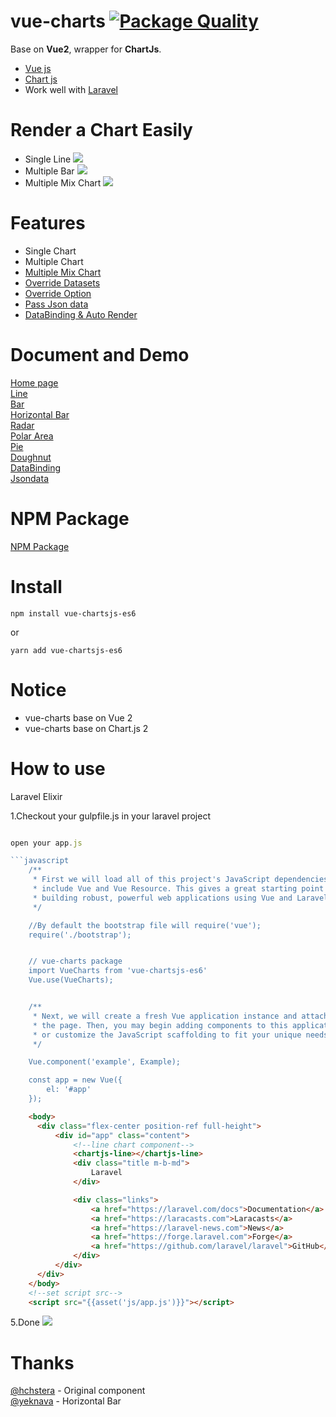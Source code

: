 # vue-charts [![Package Quality](http://npm.packagequality.com/shield/hchs-vue-charts.svg)](http://packagequality.com/#?package=hchs-vue-charts)
Base on **Vue2**, wrapper for **ChartJs**.    
- [Vue js](https://vuejs.org/)  
- [Chart js](http://www.chartjs.org/)  
- Work well with [Laravel](https://laravel.com/)  


# Render a Chart Easily  
- Single Line
![](https://raw.githubusercontent.com/hchstera/vue-charts/master/pictures/easy_use.png)  
- Multiple Bar
![](https://raw.githubusercontent.com/hchstera/vue-charts/master/pictures/multiple.png)  
- Multiple Mix Chart
![](https://raw.githubusercontent.com/hchstera/vue-charts/master/pictures/mix.png)  

# Features  
- Single Chart   
- Multiple Chart   
- [Multiple Mix Chart](http://vue-charts.hchspersonal.tk/mixcharts)    
- [Override Datasets](http://vue-charts.hchspersonal.tk/line#datasets)    
- [Override Option](http://vue-charts.hchspersonal.tk/line#option)    
- [Pass Json data](http://vue-charts.hchspersonal.tk/passjson)    
- [DataBinding & Auto Render](http://vue-charts.hchspersonal.tk/databinding)    


# Document and Demo
[Home page](http://vue-charts.hchspersonal.tk/)    
[Line](http://vue-charts.hchspersonal.tk/line)   
[Bar](http://vue-charts.hchspersonal.tk/bar)   
[Horizontal Bar](http://vue-charts.hchspersonal.tk/bar#h-default)   
[Radar](http://vue-charts.hchspersonal.tk/radar)   
[Polar Area](http://vue-charts.hchspersonal.tk/polar-area)   
[Pie](http://vue-charts.hchspersonal.tk/pie)   
[Doughnut](http://vue-charts.hchspersonal.tk/doughnut)   
[DataBinding](http://vue-charts.hchspersonal.tk/databinding)  
[Jsondata](http://vue-charts.hchspersonal.tk/passjson)      

# NPM Package  
[NPM Package](https://www.npmjs.com/package/vue-chartsjs-es6)

# Install

	npm install vue-chartsjs-es6   

or  

	yarn add vue-chartsjs-es6 


# Notice
- vue-charts base on Vue 2  
- vue-charts base on Chart.js 2  

# How to use
Laravel Elixir

1.Checkout your gulpfile.js in your laravel project  

```javascript

open your app.js

```javascript
    /**
     * First we will load all of this project's JavaScript dependencies which
     * include Vue and Vue Resource. This gives a great starting point for
     * building robust, powerful web applications using Vue and Laravel.
     */

	//By default the bootstrap file will require('vue');
    require('./bootstrap');


    // vue-charts package
    import VueCharts from 'vue-chartsjs-es6'
    Vue.use(VueCharts);


    /**
     * Next, we will create a fresh Vue application instance and attach it to
     * the page. Then, you may begin adding components to this application
     * or customize the JavaScript scaffolding to fit your unique needs.
     */

    Vue.component('example', Example);

    const app = new Vue({
        el: '#app'
    });
```

```html
	<body>
	  <div class="flex-center position-ref full-height">
		  <div id="app" class="content">
			  <!--line chart component-->
			  <chartjs-line></chartjs-line>
			  <div class="title m-b-md">
				  Laravel
			  </div>

			  <div class="links">
				  <a href="https://laravel.com/docs">Documentation</a>
				  <a href="https://laracasts.com">Laracasts</a>
				  <a href="https://laravel-news.com">News</a>
				  <a href="https://forge.laravel.com">Forge</a>
				  <a href="https://github.com/laravel/laravel">GitHub</a>
			  </div>
		  </div>
	  </div>
  	</body>
  	<!--set script src-->
  	<script src="{{asset('js/app.js')}}"></script>
```     


5.Done
![](https://raw.githubusercontent.com/hchstera/vue-charts/master/pictures/welcome_demo.PNG)     


# Thanks
[@hchstera](https://github.com/hchstera) - Original component  
[@yeknava](https://github.com/yeknava) - Horizontal Bar    
